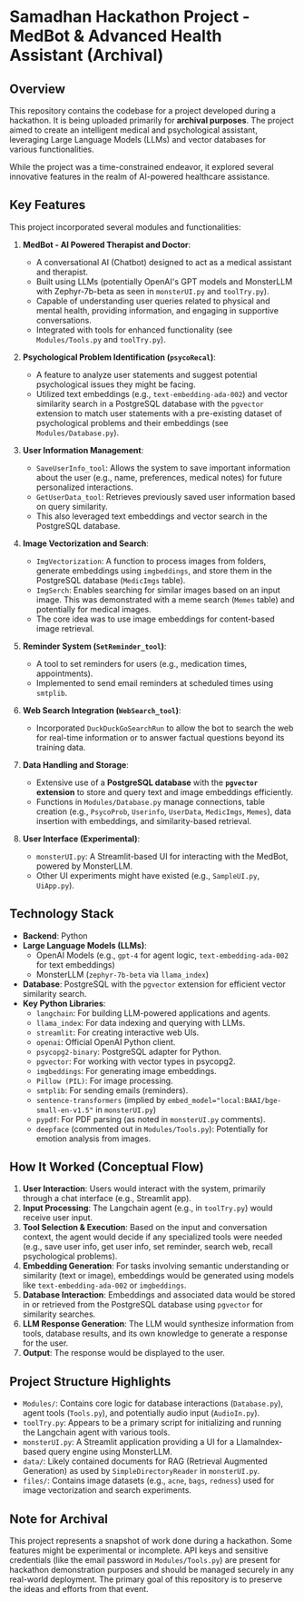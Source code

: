 # Samadhan Hackathon Project - MedBot & Advanced Health Assistant (Archival)

## Overview

This repository contains the codebase for a project developed during a hackathon. It is being uploaded primarily for **archival purposes**. The project aimed to create an intelligent medical and psychological assistant, leveraging Large Language Models (LLMs) and vector databases for various functionalities.

While the project was a time-constrained endeavor, it explored several innovative features in the realm of AI-powered healthcare assistance.

## Key Features

This project incorporated several modules and functionalities:

1.  **MedBot - AI Powered Therapist and Doctor**:

    - A conversational AI (Chatbot) designed to act as a medical assistant and therapist.
    - Built using LLMs (potentially OpenAI's GPT models and MonsterLLM with Zephyr-7b-beta as seen in `monsterUI.py` and `toolTry.py`).
    - Capable of understanding user queries related to physical and mental health, providing information, and engaging in supportive conversations.
    - Integrated with tools for enhanced functionality (see `Modules/Tools.py` and `toolTry.py`).

2.  **Psychological Problem Identification (`psycoRecal`)**:

    - A feature to analyze user statements and suggest potential psychological issues they might be facing.
    - Utilized text embeddings (e.g., `text-embedding-ada-002`) and vector similarity search in a PostgreSQL database with the `pgvector` extension to match user statements with a pre-existing dataset of psychological problems and their embeddings (see `Modules/Database.py`).

3.  **User Information Management**:

    - `SaveUserInfo_tool`: Allows the system to save important information about the user (e.g., name, preferences, medical notes) for future personalized interactions.
    - `GetUserData_tool`: Retrieves previously saved user information based on query similarity.
    - This also leveraged text embeddings and vector search in the PostgreSQL database.

4.  **Image Vectorization and Search**:

    - `ImgVectorization`: A function to process images from folders, generate embeddings using `imgbeddings`, and store them in the PostgreSQL database (`MedicImgs` table).
    - `ImgSerch`: Enables searching for similar images based on an input image. This was demonstrated with a meme search (`Memes` table) and potentially for medical images.
    - The core idea was to use image embeddings for content-based image retrieval.

5.  **Reminder System (`SetReminder_tool`)**:

    - A tool to set reminders for users (e.g., medication times, appointments).
    - Implemented to send email reminders at scheduled times using `smtplib`.

6.  **Web Search Integration (`WebSearch_tool`)**:

    - Incorporated `DuckDuckGoSearchRun` to allow the bot to search the web for real-time information or to answer factual questions beyond its training data.

7.  **Data Handling and Storage**:

    - Extensive use of a **PostgreSQL database** with the **`pgvector` extension** to store and query text and image embeddings efficiently.
    - Functions in `Modules/Database.py` manage connections, table creation (e.g., `PsycoProb`, `Userinfo`, `UserData`, `MedicImgs`, `Memes`), data insertion with embeddings, and similarity-based retrieval.

8.  **User Interface (Experimental)**:
    - `monsterUI.py`: A Streamlit-based UI for interacting with the MedBot, powered by MonsterLLM.
    - Other UI experiments might have existed (e.g., `SampleUI.py`, `UiApp.py`).

## Technology Stack

- **Backend**: Python
- **Large Language Models (LLMs)**:
  - OpenAI Models (e.g., `gpt-4` for agent logic, `text-embedding-ada-002` for text embeddings)
  - MonsterLLM (`zephyr-7b-beta` via `llama_index`)
- **Database**: PostgreSQL with the `pgvector` extension for efficient vector similarity search.
- **Key Python Libraries**:
  - `langchain`: For building LLM-powered applications and agents.
  - `llama_index`: For data indexing and querying with LLMs.
  - `streamlit`: For creating interactive web UIs.
  - `openai`: Official OpenAI Python client.
  - `psycopg2-binary`: PostgreSQL adapter for Python.
  - `pgvector`: For working with vector types in psycopg2.
  - `imgbeddings`: For generating image embeddings.
  - `Pillow (PIL)`: For image processing.
  - `smtplib`: For sending emails (reminders).
  - `sentence-transformers` (implied by `embed_model="local:BAAI/bge-small-en-v1.5"` in `monsterUI.py`)
  - `pypdf`: For PDF parsing (as noted in `monsterUI.py` comments).
  - `deepface` (commented out in `Modules/Tools.py`): Potentially for emotion analysis from images.

## How It Worked (Conceptual Flow)

1.  **User Interaction**: Users would interact with the system, primarily through a chat interface (e.g., Streamlit app).
2.  **Input Processing**: The Langchain agent (e.g., in `toolTry.py`) would receive user input.
3.  **Tool Selection & Execution**: Based on the input and conversation context, the agent would decide if any specialized tools were needed (e.g., save user info, get user info, set reminder, search web, recall psychological problems).
4.  **Embedding Generation**: For tasks involving semantic understanding or similarity (text or image), embeddings would be generated using models like `text-embedding-ada-002` or `imgbeddings`.
5.  **Database Interaction**: Embeddings and associated data would be stored in or retrieved from the PostgreSQL database using `pgvector` for similarity searches.
6.  **LLM Response Generation**: The LLM would synthesize information from tools, database results, and its own knowledge to generate a response for the user.
7.  **Output**: The response would be displayed to the user.

## Project Structure Highlights

- `Modules/`: Contains core logic for database interactions (`Database.py`), agent tools (`Tools.py`), and potentially audio input (`AudioIn.py`).
- `toolTry.py`: Appears to be a primary script for initializing and running the Langchain agent with various tools.
- `monsterUI.py`: A Streamlit application providing a UI for a LlamaIndex-based query engine using MonsterLLM.
- `data/`: Likely contained documents for RAG (Retrieval Augmented Generation) as used by `SimpleDirectoryReader` in `monsterUI.py`.
- `files/`: Contains image datasets (e.g., `acne`, `bags`, `redness`) used for image vectorization and search experiments.

## Note for Archival

This project represents a snapshot of work done during a hackathon. Some features might be experimental or incomplete. API keys and sensitive credentials (like the email password in `Modules/Tools.py`) are present for hackathon demonstration purposes and should be managed securely in any real-world deployment. The primary goal of this repository is to preserve the ideas and efforts from that event.
